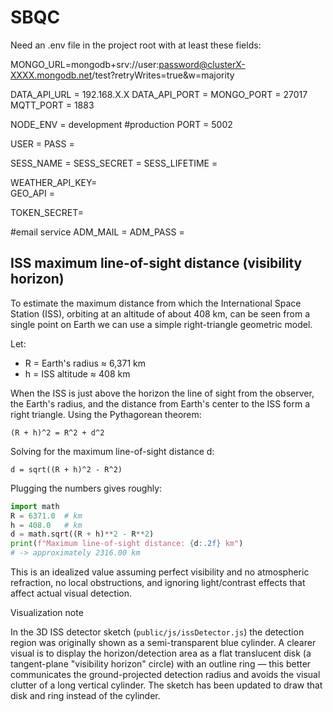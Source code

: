 # SBQC





Need an .env file in the project root with at least these fields:


MONGO_URL=mongodb+srv://user:password@clusterX-XXXX.mongodb.net/test?retryWrites=true&w=majority

DATA_API_URL = 192.168.X.X
DATA_API_PORT = 
MONGO_PORT = 27017
MQTT_PORT = 1883
 
NODE_ENV = development  #production 
PORT = 5002  

USER = 
PASS = 


SESS_NAME = 
SESS_SECRET = 
SESS_LIFETIME = 


WEATHER_API_KEY=  
GEO_API = 


TOKEN_SECRET=

#email service
ADM_MAIL = 
ADM_PASS =


## ISS maximum line-of-sight distance (visibility horizon)

To estimate the maximum distance from which the International Space Station (ISS), orbiting at an altitude of about 408 km, can be seen from a single point on Earth we can use a simple right-triangle geometric model.

Let:
- R = Earth's radius ≈ 6,371 km
- h = ISS altitude ≈ 408 km

When the ISS is just above the horizon the line of sight from the observer, the Earth's radius, and the distance from Earth's center to the ISS form a right triangle. Using the Pythagorean theorem:

    (R + h)^2 = R^2 + d^2

Solving for the maximum line-of-sight distance d:

    d = sqrt((R + h)^2 - R^2)

Plugging the numbers gives roughly:

```python
import math
R = 6371.0  # km
h = 408.0   # km
d = math.sqrt((R + h)**2 - R**2)
print(f"Maximum line-of-sight distance: {d:.2f} km")
# -> approximately 2316.00 km
```

This is an idealized value assuming perfect visibility and no atmospheric refraction, no local obstructions, and ignoring light/contrast effects that affect actual visual detection.

Visualization note

In the 3D ISS detector sketch (`public/js/issDetector.js`) the detection region was originally shown as a semi-transparent blue cylinder. A clearer visual is to display the horizon/detection area as a flat translucent disk (a tangent-plane "visibility horizon" circle) with an outline ring — this better communicates the ground-projected detection radius and avoids the visual clutter of a long vertical cylinder. The sketch has been updated to draw that disk and ring instead of the cylinder.



